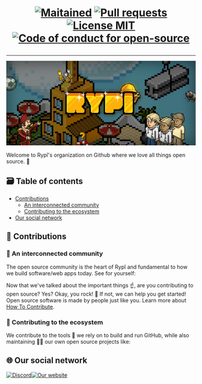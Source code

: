<h1 align="center">

[![Maitained](https://img.shields.io/maintenance/yes/2023?style=for-the-badge)]("")
[![Pull requests](https://img.shields.io/badge/PRs-welcome-brightgreen.svg?style=for-the-badge)]("")
[![License MIT](https://img.shields.io/badge/licence-MIT-3a6ede.svg?style=for-the-badge)](../LICENSE)
[![Code of conduct for open-source](https://img.shields.io/badge/Contributor%20Covenant-v2.0-eb853d.svg?style=for-the-badge)](../CODE_OF_CONDUCT.md)

</h1>

---

![Rypî Background](https://github.com/RypiDev/.github/blob/main/profile/assets/Background.png?raw=true)

Welcome to Rypî's organization on Github where we love all things open source. 🥰

<!-- what is rypi ? and what what is rypi development -->

## 🗃️ Table of contents

- [Contributions](#🤝-contributions)
  - [An interconnected community](#🍿-an-interconnected-community)
  - [Contributing to the ecosystem](#🦦-contributing-to-the-ecosystem)
- [Our social network](#🌐-our-social-network)

## 🤝 Contributions

### 🍿 An interconnected community

The open source community is the heart of Rypî and fundamental to how we build software/web apps today. See for yourself:

<!-- Listing github repositories and shed the light on contributions (see old commits) -->

<!-- See what's next on our [public roadmap](https://github.com/github/roadmap) ✨ and [let us know](https://github.com/github/feedback) if you have any suggestions 🙇‍♂️. Oh, and by the way, we are always hiring talented, passionate people to [join our team](https://github.com/about/careers) 🙌. -->

Now that we've talked about the important things ☝️, are you contributing to open source? Yes? Okay, you rock! 🎸 If not, we can help you get started! Open source software is made by people just like you. Learn more about [How To Contribute](https://opensource.guide/).

### 🦦 Contributing to the ecosystem

We contribute to the tools 🔧 we rely on to build and run GitHub, while also maintaining 🧙‍♂️ our own open source projects like:

<!-- Tell the developer that there are code conventions and patterns for each repository. List the common tools for formatting and linting -->

## 🌐 Our social network

[![Discord](https://img.shields.io/badge/Discord-5865F2?style=for-the-badge&logo=discord&logoColor=white)](https://discord.gg/M3AwGmtUUn)[![Our website](https://img.shields.io/badge/website-000000?style=for-the-badge&logo=About.me&logoColor=white)](https://rypi.fr/)

